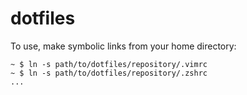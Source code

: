 # dotfiles

To use, make symbolic links from your home directory:
````
~ $ ln -s path/to/dotfiles/repository/.vimrc
~ $ ln -s path/to/dotfiles/repository/.zshrc
...
````
